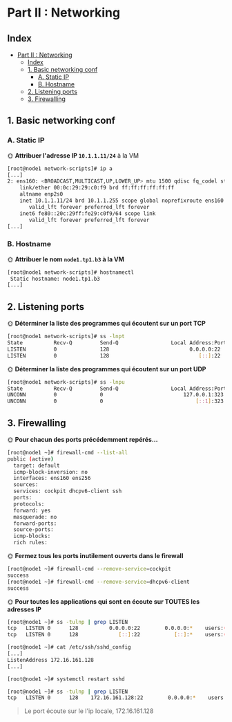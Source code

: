 # Part II : Networking

## Index

- [Part II : Networking](#part-ii--networking)
  - [Index](#index)
  - [1. Basic networking conf](#1-basic-networking-conf)
    - [A. Static IP](#a-static-ip)
    - [B. Hostname](#b-hostname)
  - [2. Listening ports](#2-listening-ports)
  - [3. Firewalling](#3-firewalling)

## 1. Basic networking conf

### A. Static IP

🌞 **Attribuer l'adresse IP `10.1.1.11/24`** à la VM

```bash
[root@node1 network-scripts]# ip a
[...]
2: ens160: <BROADCAST,MULTICAST,UP,LOWER_UP> mtu 1500 qdisc fq_codel state UP group default qlen 1000
    link/ether 00:0c:29:29:c0:f9 brd ff:ff:ff:ff:ff:ff
    altname enp2s0
    inet 10.1.1.11/24 brd 10.1.1.255 scope global noprefixroute ens160
       valid_lft forever preferred_lft forever
    inet6 fe80::20c:29ff:fe29:c0f9/64 scope link 
       valid_lft forever preferred_lft forever
[...]
```

### B. Hostname

🌞 **Attribuer le nom `node1.tp1.b3` à la VM**

```bash
[root@node1 network-scripts]# hostnamectl
 Static hostname: node1.tp1.b3
[...]
 ```

## 2. Listening ports

🌞 **Déterminer la liste des programmes qui écoutent sur un port TCP**

```bash
[root@node1 network-scripts]# ss -lnpt
State          Recv-Q         Send-Q                 Local Address:Port                  Peer Address:Port         Process                                
LISTEN         0              128                          0.0.0.0:22                         0.0.0.0:*             users:(("sshd",pid=753,fd=3))         
LISTEN         0              128                             [::]:22                            [::]:*             users:(("sshd",pid=753,fd=4))
```

🌞 **Déterminer la liste des programmes qui écoutent sur un port UDP**

```bash
[root@node1 network-scripts]# ss -lnpu
State          Recv-Q         Send-Q                 Local Address:Port                 Peer Address:Port        Process                                  
UNCONN         0              0                          127.0.0.1:323                       0.0.0.0:*            users:(("chronyd",pid=670,fd=5))        
UNCONN         0              0                              [::1]:323                          [::]:*            users:(("chronyd",pid=670,fd=6))
```

## 3. Firewalling

🌞 **Pour chacun des ports précédemment repérés...**

```bash
[root@node1 ~]# firewall-cmd --list-all
public (active)
  target: default
  icmp-block-inversion: no
  interfaces: ens160 ens256
  sources: 
  services: cockpit dhcpv6-client ssh
  ports: 
  protocols: 
  forward: yes
  masquerade: no
  forward-ports: 
  source-ports: 
  icmp-blocks: 
  rich rules: 
```

🌞 **Fermez tous les ports inutilement ouverts dans le firewall**

```bash
[root@node1 ~]# firewall-cmd --remove-service=cockpit
success
[root@node1 ~]# firewall-cmd --remove-service=dhcpv6-client
success
```
🌞 **Pour toutes les applications qui sont en écoute sur TOUTES les adresses IP**

```bash
[root@node1 ~]# ss -tulnp | grep LISTEN
tcp   LISTEN 0      128          0.0.0.0:22        0.0.0.0:*    users:(("sshd",pid=753,fd=3))   
tcp   LISTEN 0      128             [::]:22           [::]:*    users:(("sshd",pid=753,fd=4))
```

```bash
[root@node1 ~]# cat /etc/ssh/sshd_config
[...]
ListenAddress 172.16.161.128
[...]

[root@node1 ~]# systemctl restart sshd
```

```bash
[root@node1 ~]# ss -tulnp | grep LISTEN
tcp   LISTEN 0      128    172.16.161.128:22        0.0.0.0:*    users:(("sshd",pid=1477,fd=3))  
```
> Le port écoute sur le l'ip locale, 172.16.161.128